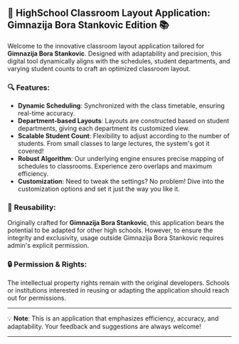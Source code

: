 ## 🏫 HighSchool Classroom Layout Application: Gimnazija Bora Stankovic Edition 📚

Welcome to the innovative classroom layout application tailored for **Gimnazija Bora Stankovic**. Designed with adaptability and precision, this digital tool dynamically aligns with the schedules, student departments, and varying student counts to craft an optimized classroom layout.

### 🔍 **Features**:

- **Dynamic Scheduling**: Synchronized with the class timetable, ensuring real-time accuracy.
- **Department-based Layouts**: Layouts are constructed based on student departments, giving each department its customized view.
- **Scalable Student Count**: Flexibility to adjust according to the number of students. From small classes to large lectures, the system's got it covered!
- **Robust Algorithm**: Our underlying engine ensures precise mapping of schedules to classrooms. Experience zero overlaps and maximum efficiency.
- **Customization**: Need to tweak the settings? No problem! Dive into the customization options and set it just the way you like it.

### 🔄 **Reusability**:

Originally crafted for **Gimnazija Bora Stankovic**, this application bears the potential to be adapted for other high schools. However, to ensure the integrity and exclusivity, usage outside Gimnazija Bora Stankovic requires admin's explicit permission.

### 🔒 **Permission & Rights**:

The intellectual property rights remain with the original developers. Schools or institutions interested in reusing or adapting the application should reach out for permissions.

---

💡 **Note**: This is an application that emphasizes efficiency, accuracy, and adaptability. Your feedback and suggestions are always welcome!

---
